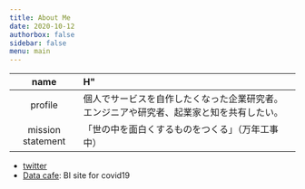 ```yaml
---
title: About Me
date: 2020-10-12
authorbox: false
sidebar: false
menu: main
---
```


<!-- ![icon_sm](../icon_sm.png) -->

|  name  |  H"  |
| :----: | :---- |
|  profile  |  個人でサービスを自作したくなった企業研究者。エンジニアや研究者、起業家と知を共有したい。  |
|  mission statement  |  「世の中を面白くするものをつくる」（万年工事中）  |

- [twitter](https://twitter.com/hllneerk)
- [Data cafe](https://hllneerk.github.io/DataCafe/index.html): BI site for covid19